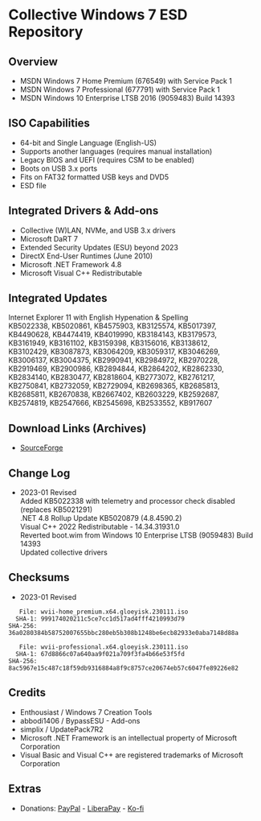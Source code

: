 # Collective Windows 7 ESD Repository

## Overview 
- MSDN Windows 7 Home Premium (676549) with Service Pack 1
- MSDN Windows 7 Professional (677791) with Service Pack 1
- MSDN Windows 10 Enterprise LTSB 2016 (9059483) Build 14393

## ISO Capabilities
- 64-bit and Single Language (English-US)
- Supports another languages (requires manual installation)
- Legacy BIOS and UEFI (requires CSM to be enabled)
- Boots on USB 3.x ports
- Fits on FAT32 formatted USB keys and DVD5
- ESD file

## Integrated Drivers & Add-ons
- Collective (W)LAN, NVMe, and USB 3.x drivers
- Microsoft DaRT 7
- Extended Security Updates (ESU) beyond 2023
- DirectX End-User Runtimes (June 2010)
- Microsoft .NET Framework 4.8
- Microsoft Visual C++ Redistributable

## Integrated Updates
Internet Explorer 11 with English Hypenation & Spelling   
KB5022338, KB5020861, KB4575903, KB3125574, KB5017397,   
KB4490628, KB4474419, KB4019990, KB3184143, KB3179573,   
KB3161949, KB3161102, KB3159398, KB3156016, KB3138612,   
KB3102429, KB3087873, KB3064209, KB3059317, KB3046269,   
KB3006137, KB3004375, KB2990941, KB2984972, KB2970228,   
KB2919469, KB2900986, KB2894844, KB2864202, KB2862330,   
KB2834140, KB2830477, KB2818604, KB2773072, KB2761217,   
KB2750841, KB2732059, KB2729094, KB2698365, KB2685813,   
KB2685811, KB2670838, KB2667402, KB2603229, KB2592687,   
KB2574819, KB2547666, KB2545698, KB2533552, KB917607   

## Download Links (Archives)
- [SourceForge](https://kutt.it/UyChXz)

## Change Log
- 2023-01 Revised   
Added KB5022338 with telemetry and processor check disabled (replaces KB5021291)   
.NET 4.8 Rollup Update KB5020879 (4.8.4590.2)   
Visual C++ 2022 Redistributable - 14.34.31931.0    
Reverted boot.wim from Windows 10 Enterprise LTSB (9059483) Build 14393   
Updated collective drivers   

## Checksums
- 2023-01 Revised
```
   File: wvii-home_premium.x64.gloeyisk.230111.iso
  SHA-1: 999174020211c5ce7cc1d517ad4fff4210993d79
SHA-256: 36a0280384b58752007655bbc280eb5b308b1248be6ecb82933e0aba7148d88a

   File: wvii-professional.x64.gloeyisk.230111.iso
  SHA-1: 67d8866c07a640aa9f021a709f3fa4b66e53f5fd
SHA-256: 8ac5967e15c487c18f59db9316884a8f9c8757ce20674eb57c6047fe89226e82
```

## Credits
- Enthousiast / Windows 7 Creation Tools
- abbodi1406 / BypassESU - Add-ons
- simplix / UpdatePack7R2
- Microsoft .NET Framework is an intellectual property of Microsoft Corporation
- Visual Basic and Visual C++ are registered trademarks of Microsoft Corporation

## Extras
- Donations: [PayPal](https://paypal.me/gloeyisk) - [LiberaPay](https://liberapay.com/gloeyisk) - [Ko-fi](https://ko-fi.com/gloeyisk)
